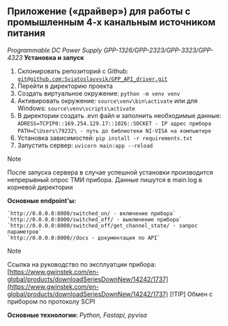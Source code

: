 ## Приложение («драйвер») для работы с промышленным 4-х канальным источником питания
*Programmable DC Power Supply
GPP-1326/GPP-2323/GPP-3323/GPP-4323*
**Установка и запуск**
1. Склонировать репозиторий с Github:
[`git@github.com:Sviatoslavvvik/GPP_API_driver.git`](README.md)
2. Перейти в директорию проекта
3. Создать виртуальное окружение:
`python -m venv venv`
4. Активировать окружение:
`source\venv\bin\activate`
или для Windows:
`source\venv\scripts\activate`
5. В директории создать .evn файл и заполнить необходимые данные:
`ADRESS=TCPIP0::169.254.129.17::1026::SOCKET - IP адрес прибора`
`PATH=C\Users\79232\ - путь до библиотеки NI-VISA на компьютере`
6. Установка зависимостей:
`pip install -r requirements.txt`
7. Запустить сервер:
`uvicorn main:app --reload`

> [!NOTE]
> После запуска сервера в случае успешной установки производится непрерывный опрос ТМИ прибора. Данные пишутся в main.log в корневой директории

**Основные endpoint'ы:**

```dotnetcli
`http://0.0.0.0:8000/switched_on/ - включение прибора`
`http://0.0.0.0:8000/switched_off/ - выключение прибора`
`http://0.0.0.0:8000/switched_off/get_channel_state/ - запрос параметров`
`http://0.0.0.0:8000//docs - документация по API`
```
> [!NOTE]
> Ссылка на руководство по эксплуатции прибора:
[https://www.gwinstek.com/en-global/products/downloadSeriesDownNew/14242/1737](https://www.gwinstek.com/en-global/products/downloadSeriesDownNew/14242/1737)
> [!TIP]
> Обмен с прибором по протоколу SCPI

**Основные технологии:**
*Python, Fastapi, pyvisa*